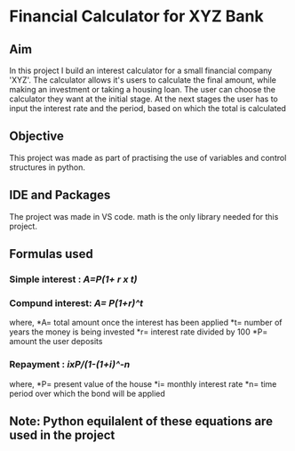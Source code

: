 # Financial Calculator for XYZ Bank
## Aim
In this project I build an interest calculator for a small financial company 'XYZ'. The calculator allows it's users to calculate the final amount, while making an investment or  taking a housing loan.  The user can choose the calculator they want at the initial stage. At the next stages the user has to input the interest rate and the period, based on which the total is calculated

## Objective
This project was made as part of practising the use of variables and control structures in python.

## IDE and Packages
The project was made in VS code. math is the only library needed for this project.

## Formulas used
### Simple interest : *A=P(1+ r x t)*
### Compund interest: *A= P(1+r)^t*
where, 
*A= total amount once the interest has been applied
*t= number of years the money is being invested
*r= interest rate divided by 100
*P= amount the user deposits


### Repayment : *ixP/(1-(1+i)^-n*
where,
*P= present value of the house
*i= monthly interest rate
*n= time period over which the bond will be applied

## Note: Python equilalent of these equations are used in the project
